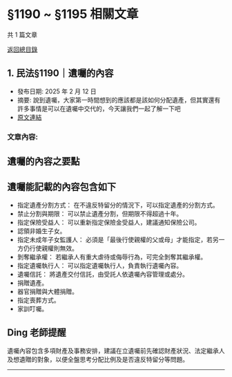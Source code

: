 # §1190 ~ §1195 相關文章

共 1 篇文章

[返回總目錄](00_總目錄.md)

## 1. 民法§1190｜遺囑的內容

- 發布日期: 2025 年 2 月 12 日
- 摘要: 說到遺囑，大家第一時間想到的應該都是該如何分配遺產，但其實還有許多事情是可以在遺囑中交代的，今天讓我們一起了解一下吧
- [原文連結](https://www.jasper-realestate.com/%e6%b0%91%e6%b3%951190_%e9%81%ba%e5%9b%91_%e7%9a%84%e5%85%a7%e5%ae%b9/)

### 文章內容:

## 遺囑的內容之要點

## 遺囑能記載的內容包含如下

- 指定遺產分割方式： 在不違反特留分的情況下，可以指定遺產的分割方式。
- 禁止分割與期限： 可以禁止遺產分割，但期限不得超過十年。
- 指定保險受益人： 可以重新指定保險金受益人，建議通知保險公司。
- 認領非婚生子女。
- 指定未成年子女監護人： 必須是「最後行使親權的父或母」才能指定，若另一方仍行使親權則無效。
- 剝奪繼承權： 若繼承人有重大虐待或侮辱行為，可完全剝奪其繼承權。
- 指定遺囑執行人： 可以指定遺囑執行人，負責執行遺囑內容。
- 遺囑信託： 將遺產交付信託，由受託人依遺囑內容管理或處分。
- 捐贈遺產。
- 器官捐贈與大體捐贈。
- 指定喪葬方式。
- 家訓叮囑。

## Ding 老師提醒

遺囑內容包含多項財產及事務安排，建議在立遺囑前先確認財產狀況、法定繼承人及想遺贈的對象，以便全盤思考分配比例及是否違反特留分等問題。

---

